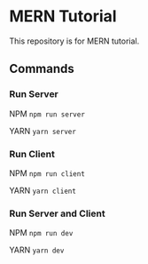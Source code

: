 # MERN Tutorial

This repository is for MERN tutorial.

## Commands

### Run Server

NPM `npm run server`

YARN `yarn server`

### Run Client

NPM `npm run client`

YARN `yarn client`

### Run Server and Client

NPM `npm run dev`

YARN `yarn dev`